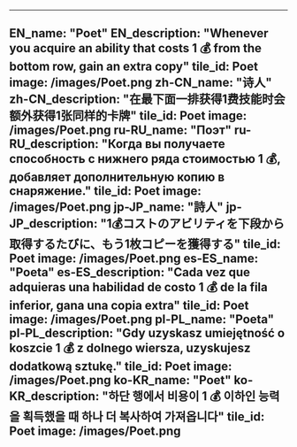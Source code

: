 ---

EN_name: "Poet"
EN_description: "Whenever you acquire an ability that costs 1 💰 from the bottom row, gain an extra copy"
tile_id: Poet
image: /images/Poet.png
zh-CN_name: "诗人"
zh-CN_description: "在最下面一排获得1费技能时会额外获得1张同样的卡牌"
tile_id: Poet
image: /images/Poet.png
ru-RU_name: "Поэт"
ru-RU_description: "Когда вы получаете способность с нижнего ряда стоимостью 1 💰, добавляет дополнительную копию в снаряжение."
tile_id: Poet
image: /images/Poet.png
jp-JP_name: "詩人"
jp-JP_description: "1💰コストのアビリティを下段から取得するたびに、もう1枚コピーを獲得する"
tile_id: Poet
image: /images/Poet.png
es-ES_name: "Poeta"
es-ES_description: "Cada vez que adquieras una habilidad de costo 1 💰 de la fila inferior, gana una copia extra"
tile_id: Poet
image: /images/Poet.png
pl-PL_name: "Poeta"
pl-PL_description: "Gdy uzyskasz umiejętność o koszcie 1 💰 z dolnego wiersza, uzyskujesz dodatkową sztukę."
tile_id: Poet
image: /images/Poet.png
ko-KR_name: "Poet"
ko-KR_description: "하단 행에서 비용이 1 💰 이하인 능력을 획득했을 때 하나 더 복사하여 가져옵니다"
tile_id: Poet
image: /images/Poet.png
---